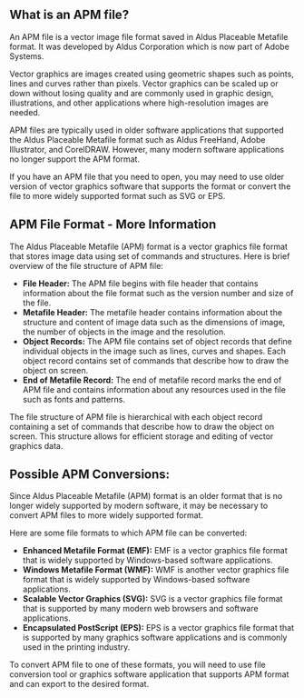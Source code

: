 ## What is an APM file?

An APM file is a vector image file format saved in Aldus Placeable Metafile format. It was developed by Aldus Corporation which is now part of Adobe Systems.

Vector graphics are images created using geometric shapes such as points, lines and curves rather than pixels. Vector graphics can be scaled up or down without losing quality and are commonly used in graphic design, illustrations, and other applications where high-resolution images are needed.

APM files are typically used in older software applications that supported the Aldus Placeable Metafile format such as Aldus FreeHand, Adobe Illustrator, and CorelDRAW. However, many modern software applications no longer support the APM format.

If you have an APM file that you need to open, you may need to use older version of vector graphics software that supports the format or convert the file to more widely supported format such as SVG or EPS.

## APM File Format - More Information

The Aldus Placeable Metafile (APM) format is a vector graphics file format that stores image data using set of commands and structures. Here is brief overview of the file structure of APM file:

- **File Header:** The APM file begins with file header that contains information about the file format such as the version number and size of the file.
- **Metafile Header:** The metafile header contains information about the structure and content of image data such as the dimensions of image, the number of objects in the image and the resolution.
- **Object Records:** The APM file contains set of object records that define individual objects in the image such as lines, curves and shapes. Each object record contains set of commands that describe how to draw the object on screen.
- **End of Metafile Record:** The end of metafile record marks the end of APM file and contains information about any resources used in the file such as fonts and patterns.

The file structure of APM file is hierarchical with each object record containing a set of commands that describe how to draw the object on screen. This structure allows for efficient storage and editing of vector graphics data.

## Possible APM Conversions:

Since Aldus Placeable Metafile (APM) format is an older format that is no longer widely supported by modern software, it may be necessary to convert APM files to more widely supported format.

Here are some file formats to which APM file can be converted:

- **Enhanced Metafile Format (EMF):** EMF is a vector graphics file format that is widely supported by Windows-based software applications.
- **Windows Metafile Format (WMF):** WMF is another vector graphics file format that is widely supported by Windows-based software applications.
- **Scalable Vector Graphics (SVG):** SVG is a vector graphics file format that is supported by many modern web browsers and software applications.
- **Encapsulated PostScript (EPS):** EPS is a vector graphics file format that is supported by many graphics software applications and is commonly used in the printing industry.

To convert APM file to one of these formats, you will need to use file conversion tool or graphics software application that supports APM format and can export to the desired format.
